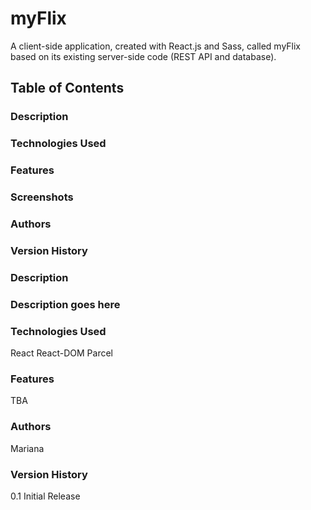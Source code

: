 # myFlix
A client-side application, created with React.js and Sass, called myFlix based on its existing server-side code (REST API and database).

## Table of Contents
### Description
### Technologies Used
### Features
### Screenshots
### Authors
### Version History
### Description
### Description goes here

### Technologies Used
React
React-DOM
Parcel 

### Features
TBA 

### Authors
Mariana

### Version History
0.1
Initial Release